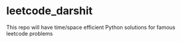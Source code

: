 # leetcode_darshit
This repo will have time/space efficient Python solutions for famous leetcode problems 
